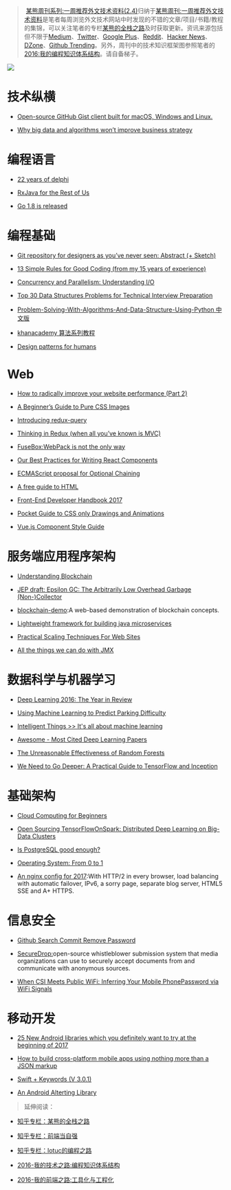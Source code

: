 ﻿
> [某熊周刊系列:一周推荐外文技术资料(2.4)](https://zhuanlan.zhihu.com/p/25304430)归纳于[某熊周刊:一周推荐外文技术资料](https://github.com/wx-chevalier/Coder-Knowledge-Graph/tree/master/Weekly)是笔者每周浏览外文技术网站中时发现的不错的文章/项目/书籍/教程的集锦，可以关注笔者的专栏[某熊的全栈之路](https://zhuanlan.zhihu.com/wx-chevalier)及时获取更新。资讯来源包括但不限于[Medium](https://medium.com/)、[Twitter](https://twitter.com/)、[Google Plus](https://plus.google.com/)、[Reddit](https://www.reddit.com/)、[Hacker News](https://news.ycombinator.com/)、[DZone](https://dzone.com/)、[Github Trending](https://github.com/trending)。另外，周刊中的技术知识框架图参照笔者的[2016:我的编程知识体系结构](https://zhuanlan.zhihu.com/p/24476917?refer=wx-chevalier)。请自备梯子。



![](https://cdn-images-1.medium.com/max/2000/1*3oNgt5C2JC5FucjUm2SPxg.jpeg)


# 技术纵横

- [Open-source GitHub Gist client built for macOS, Windows and Linux.](https://github.com/hackjutsu/Lepton) 

- [Why big data and algorithms won’t improve business strategy](https://hackernoon.com/why-big-data-and-algorithms-wont-improve-business-strategy-54e4ebe2398#.oq9txmv0k) 


# 编程语言

- [22 years of delphi](http://blog.marcocantu.com/blog/2017-january-22years-delphi.html) 

- [RxJava for the Rest of Us](https://realm.io/news/mobilization-hugo-visser-rxjava-for-rest-of-us/) 

- [Go 1.8 is released](https://blog.golang.org/go1.8)


# 编程基础

- [Git repository for designers as you’ve never seen: Abstract (+ Sketch)](https://blog.prototypr.io/git-repository-for-designers-abstract-sketch-9138cf6ab9b1#.d8oxu5w3x)

- [13 Simple Rules for Good Coding (from my 15 years of experience)](https://hackernoon.com/few-simple-rules-for-good-coding-my-15-years-experience-96cb29d4acd9#.kz9ehkggx) 

- [Concurrency and Parallelism: Understanding I/O](https://blog.risingstack.com/concurrency-and-parallelism-understanding-i-o/) 

- [Top 30 Data Structures Problems for Technical Interview Preparation](http://www.techiedelight.com/top-30-data-structures-problems-technical-interview-preparation/) 

- [Problem-Solving-With-Algorithms-And-Data-Structure-Using-Python 中文版](https://github.com/facert/python-data-structure-cn) 

- [khanacademy 算法系列教程](https://www.khanacademy.org/computing/computer-science) 

- [Design patterns for humans](https://github.com/kamranahmedse/design-patterns-for-humans/blob/master/README.md) 


# Web

- [How to radically improve your website performance (Part 2)](https://hackernoon.com/how-to-radically-improve-your-website-performance-part-2-2bbbfa7b567f?source=reading_list---------9-38---------) 

- [A Beginner’s Guide to Pure CSS Images](https://medium.com/dailycssimages/a-beginners-guide-to-pure-css-images-ef9a5d069dd2#.mup31xfs6) 

- [Introducing redux-query](https://amplitude.engineering/introducing-redux-query-7734e7215b3b#.iy41nqows) 

- [Thinking in Redux (when all you’ve known is MVC)](https://hackernoon.com/thinking-in-redux-when-all-youve-known-is-mvc-c78a74d35133#.su3dyrttj) 

- [FuseBox:WebPack is not the only way](https://medium.com/fusebox/webpack-is-not-the-only-way-6ddb67e99be9#.8vy80qf3j)

- [Our Best Practices for Writing React Components](https://medium.com/code-life/our-best-practices-for-writing-react-components-dec3eb5c3fc8#.mh12fzmoi) 

- [ECMAScript proposal for Optional Chaining](https://github.com/claudepache/es-optional-chaining) 

- [A free guide to HTML](http://htmlreference.io/) 

- [Front-End Developer Handbook 2017](https://frontendmasters.gitbooks.io/front-end-handbook-2017/content/) 

- [Pocket Guide to CSS only Drawings and Animations](https://journal.helabs.com/pocket-guide-to-css-only-drawings-and-animations-781470436ecc#.xam77b9tm)

- [Vue.js Component Style Guide](https://github.com/pablohpsilva/vuejs-component-style-guide)


# 服务端应用程序架构

- [Understanding Blockchain](https://iot-for-all.com/understanding-blockchain-5cda2919efff#.m7ei7v4lt) 

- [JEP draft: Epsilon GC: The Arbitrarily Low Overhead Garbage (Non-)Collector](http://openjdk.java.net/jeps/8174901)

- [blockchain-demo](https://github.com/anders94/blockchain-demo):A web-based demonstration of blockchain concepts.

- [Lightweight framework for building java microservices](http://www.tuicool.com/articles/hit/ui6Fn2y) 

- [Practical Scaling Techniques For Web Sites](https://hackernoon.com/practical-scaling-techniques-for-web-sites-554a38dbd492) 

- [All the things we can do with JMX](https://www.ctheu.com/2017/02/14/all-the-things-we-can-do-with-jmx/) 


# 数据科学与机器学习

- [Deep Learning 2016: The Year in Review](http://www.deeplearningweekly.com/blog/deep-learning-2016-the-year-in-review) 

- [Using Machine Learning to Predict Parking Difficulty](https://iot-for-all.com/using-machine-learning-to-predict-parking-difficulty-d0af0cd3b9a9#.rjcraacm0) 

- [Intelligent Things >> It's all about machine learning](https://www.linkedin.com/pulse/intelligent-things-its-all-machine-learning-roger-attick) 

- [Awesome - Most Cited Deep Learning Papers](https://github.com/terryum/awesome-deep-learning-papers) 

- [The Unreasonable Effectiveness of Random Forests](https://medium.com/rants-on-machine-learning/the-unreasonable-effectiveness-of-random-forests-f33c3ce28883#.wdmxlsekf) 

- [We Need to Go Deeper: A Practical Guide to  TensorFlow and Inception](https://medium.com/initialized-capital/we-need-to-go-deeper-a-practical-guide-to-tensorflow-and-inception-50e66281804f#.x7c1vxglw) 




# 基础架构

- [Cloud Computing for Beginners](https://hackernoon.com/cloud-computing-for-beginners-85d168959afb#.tzbmzmmmj) 

- [Open Sourcing TensorFlowOnSpark: Distributed Deep Learning on Big-Data Clusters](https://yahooeng.tumblr.com/post/157196488076/open-sourcing-tensorflowonspark-distributed-deep) 

- [Is PostgreSQL good enough?](http://renesd.blogspot.jp/2017/02/is-postgresql-good-enough.html)

- [Operating System: From 0 to 1](https://github.com/tuhdo/os01)

- [An nginx config for 2017](https://certsimple.com/blog/nginx-http2-load-balancing-config):With HTTP/2 in every browser, load balancing with automatic failover, IPv6, a sorry page, separate blog server, HTML5 SSE and A+ HTTPS.


# 信息安全

- [Github Search Commit Remove Password](https://github.com/search?utf8=%E2%9C%93&q=remove+password&type=Commits&ref=searchresults(from))

- [SecureDrop:](https://github.com/freedomofpress/securedrop)open-source whistleblower submission system that media organizations can use to securely accept documents from and communicate with anonymous sources. 

- [When CSI Meets Public WiFi: Inferring Your Mobile PhonePassword via WiFi Signals](http://fermatslibrary.com/s/when-csi-meets-public-wifi-inferring-your-mobile-phone-password-via-wifi-signals) 


# 移动开发

- [25 New Android libraries which you definitely want to try at the beginning of 2017](https://medium.com/@mmbialas/25-new-android-libraries-which-you-definitely-want-to-try-at-the-beginning-of-2017-45878d5408c0#.hwog07r6h)

- [How to build cross-platform mobile apps using nothing more than a JSON markup](https://medium.freecodecamp.com/how-to-build-cross-platform-mobile-apps-using-nothing-more-than-a-json-markup-f493abec1873#.hxi5all9n) 

- [Swift + Keywords (V 3.0.1)](https://medium.com/the-traveled-ios-developers-guide/swift-keywords-v-3-0-1-f59783bf26c#.7x831ru46) 

- [An Android Alterting Library](https://github.com/Tapadoo/Alerter) 


> 延伸阅读：
> 
- [知乎专栏：某熊的全栈之路](https://zhuanlan.zhihu.com/wx-chevalier)
> 
- [知乎专栏：前端当自强](https://zhuanlan.zhihu.com/c_67532981)
> 
- [知乎专栏：lotuc的编程之路](https://zhuanlan.zhihu.com/lotuc)
> 
- [2016-我的技术之路:编程知识体系结构](https://zhuanlan.zhihu.com/p/24476917?refer=wx-chevalier)
> 
- [2016-我的前端之路:工具化与工程化](https://zhuanlan.zhihu.com/p/24575395?refer=wx-chevalier)
